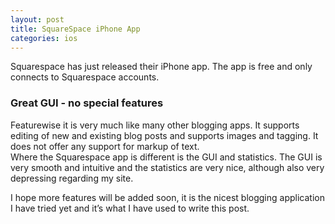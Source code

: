 ```yaml
---
layout: post
title: SquareSpace iPhone App
categories: ios
---
```

Squarespace has just released their iPhone app. The app is free and only connects to Squarespace accounts.
<!--more-->
### Great GUI - no special features
Featurewise it is very much like many other blogging apps. It supports editing of new and existing blog posts and supports images and tagging. It does not offer any support for markup of text.  
Where the Squarespace app is different is the GUI and statistics. The GUI is very smooth and intuitive and the statistics are very nice, although also very depressing regarding my site.

I hope more features will be added soon, it is the nicest blogging application I have tried yet and it&#8217;s what I have used to write this post.
